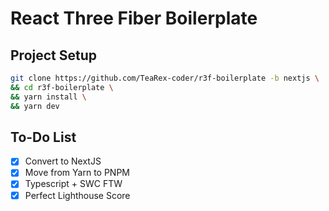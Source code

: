 # React Three Fiber Boilerplate

## Project Setup

```bash
git clone https://github.com/TeaRex-coder/r3f-boilerplate -b nextjs \
&& cd r3f-boilerplate \
&& yarn install \
&& yarn dev
```

## To-Do List

- [x] Convert to NextJS
- [x] Move from Yarn to PNPM
- [x] Typescript + SWC FTW
- [x] Perfect Lighthouse Score
